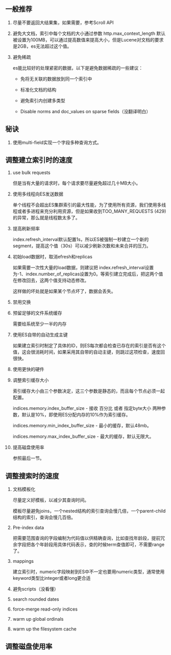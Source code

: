 ## 一般推荐

1. 尽量不要返回大结果集，如果需要，参考Scroll API

2. 避免大文档，索引中每个文档的大小通过参数       http.max_context_length 默认被设置为100MB，可以通过提高数值来提高大小，但是Lucene对文档的要求是2GB，es无法超过这个值。

3. 避免稀疏

    es能比较好的处理紧密的数据，以下是避免数据稀疏的一些建议：

    - 免将无关联的数据放到同一个索引中

    - 标准化文档的结构

    - 避免索引内创建多类型

    - Disable norms and doc_values on       sparse fields（没翻译明白）

## 秘诀

1. 使用multi-field实现一个字段多种查询方式。

## 调整建立索引时的速度

1. use bulk       requests

   但是当有大量的请求时，每个请求要尽量避免超过几十MB大小。

2. 使用多线程向ES发送数据

   单个线程不会超出ES集群索引的最大性能，为了使用所有资源，我们使用多线程或者多进程来充分利用资源，但是如果收到TOO_MANY_REQUESTS  (429)的异常，那么就是线程数太多了。

3. 提高刷新频率

   index.refresh_interval默认配置1s，所以ES被强制一秒建立一个新的segment，提高这个值（30s）可以减少刷新次数和未来合并的压力。

4. 初始load数据时，取消efresh和replicas

   如果需要一次性大量的load数据，则建议把 index.refresh_interval设置为-1、index.number_of_replicas设置为0。等索引建立完成后，把这两个值在修改回去，这两个值支持动态修改。

   这样做的坏处就是如果某个节点坏了，数据会丢失。

  5. 禁用交换
  6. 预留足够的文件系统缓存

     需要给系统至少一半的内存

7. 使用ES自带的自动生成主键

   如果建立索引时制定了具体的ID，则ES每次都会检查已存在的索引是否有这个值，这会很消耗时间，如果采用其自带的自动主键，则跳过这项检查，速度回很快。

  8. 使用更快的硬件
  9. 调整索引缓存大小

     索引缓存大小由三个参数决定，这三个参数是静态的，而且每个节点必须一起配置。

     indices.memory.index_buffer_size - 接收 百分比 或者 指定byte大小 两种参数，默认是10%，即使用ES分配内存的10%作为索引缓存。

     indices.memory.min_index_buffer_size - 最小的缓存，默认48mb。

     indices.memory.max_index_buffer_size - 最大的缓存，默认无限大。

10. 提高磁盘使用率

    参照最后一节。

## 调整搜索时的速度

1. 文档模板化

   尽量定义好模板，以减少其查询时间。

   模板尽量避免joins，一个nested结构的索引查询会慢几倍，一个parent-child结构的索引，查询会慢几百倍。

2. Pre-index data

   把需要范围查询的字段编制为代码值以供精确查询，比如查找年龄段，提前冗余字段把各个年龄段用具体代码表示，查的时候term查值即可，不需要range了。

3. mappings

   建立索引时，numeric字段映射到ES中不一定也要用numeric类型，通常使用keyword类型比integer或者long更合适

  4. 避免scripts（没看懂）
  5. search rounded dates
  6. force-merge read-only indices
  7. warm up global ordinals
  8. warm up the filesystem cache

## 调整磁盘使用率